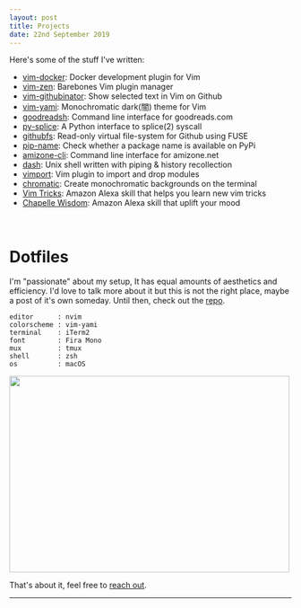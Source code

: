 ```yaml
---
layout: post
title: Projects
date: 22nd September 2019
---
```


Here's some of the stuff I've written:

- [vim-docker](https://github.com/danishprakash/vim-docker): Docker development plugin for Vim
- [vim-zen](https://github.com/danishprakash/vim-zen): Barebones Vim plugin manager
- [vim-githubinator](https://github.com/danishprakash/vim-githubinator): Show selected text in Vim on Github
- [vim-yami](https://github.com/danishprakash/vim-yami): Monochromatic dark(闇) theme for Vim
- [goodreadsh](https://github.com/danishprakash/goodreadsh): Command line interface for goodreads.com
- [py-splice](https://github.com/danishprakash/py-splice): A Python interface to splice(2) syscall
- [githubfs](https://github.com/danishprakash/githubfs): Read-only virtual file-system for Github using FUSE
- [pip-name](https://github.com/danishprakash/pip-name): Check whether a package name is available on PyPi
- [amizone-cli](https://github.com/danishprakash/amizone-cli): Command line interface for amizone.net
- [dash](https://github.com/danishprakash/dash): Unix shell written with piping & history recollection
- [vimport](https://github.com/danishprakash/vimport): Vim plugin to import and drop modules
- [chromatic](https://github.com/danishprakash/chromatic): Create monochromatic backgrounds on the terminal
- [Vim Tricks](https://www.amazon.com/gp/product/B07JC7SDT1): Amazon Alexa skill that helps you learn new vim tricks
- [Chapelle Wisdom](https://www.amazon.com/Danish-Prakash-Chapelle-Wisdom/dp/B07B3YT38D): Amazon Alexa skill that uplift your mood

<br>

# Dotfiles
I'm "passionate" about my setup, It has equal amounts of aesthetics and efficiency. I'd love to talk more about it but this is not the right place, maybe a post of it's own someday. Until then, check out the [repo](https://github.com/danishprakash/dotfiles).

```text
editor      : nvim
colorscheme : vim-yami
terminal    : iTerm2
font        : Fira Mono
mux         : tmux
shell       : zsh
os          : macOS
```

<img src="https://imgur.com/SehOajN.png" height="350" width="500">

That's about it, feel free to [reach out](https://danishprakash.github.io).

---
